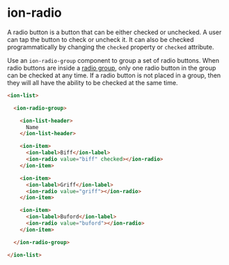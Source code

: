 # ion-radio

A radio button is a button that can be either checked or unchecked. A user can tap
the button to check or uncheck it. It can also be checked programmatically by changing
the `checked` property or `checked` attribute.

Use an `ion-radio-group` component to group a set of radio buttons. When
radio buttons are inside a [radio group](../radio-group), only one radio button
in the group can be checked at any time. If a radio button is not placed in a group,
then they will all have the ability to be checked at the same time.


```html
<ion-list>

  <ion-radio-group>

    <ion-list-header>
      Name
    </ion-list-header>

    <ion-item>
      <ion-label>Biff</ion-label>
      <ion-radio value="biff" checked></ion-radio>
    </ion-item>

    <ion-item>
      <ion-label>Griff</ion-label>
      <ion-radio value="griff"></ion-radio>
    </ion-item>

    <ion-item>
      <ion-label>Buford</ion-label>
      <ion-radio value="buford"></ion-radio>
    </ion-item>

  </ion-radio-group>

</ion-list>
```
